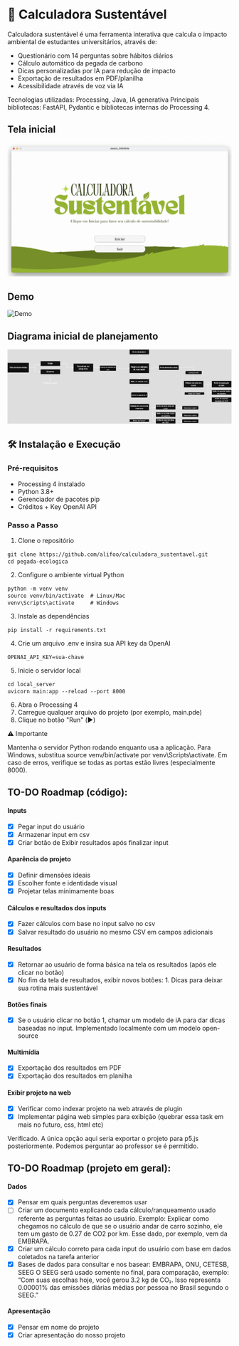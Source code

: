 # 🌱 Calculadora Sustentável

Calculadora sustentável é uma ferramenta interativa que calcula o impacto ambiental de estudantes universitários, através de:

- Questionário com 14 perguntas sobre hábitos diários
- Cálculo automático da pegada de carbono
- Dicas personalizadas por IA para redução de impacto
- Exportação de resultados em PDF/planilha
- Acessibilidade através de voz via IA

Tecnologias utilizadas: Processing, Java, IA generativa
Principais bibliotecas: FastAPI, Pydantic e bibliotecas internas do Processing 4.

## Tela inicial
![Tela inicial](inicial.png)

## Demo
![Demo](demo.gif)

## Diagrama inicial de planejamento
![Diagrama](diagram.png)

## 🛠 Instalação e Execução

### Pré-requisitos

- Processing 4 instalado
- Python 3.8+
- Gerenciador de pacotes pip
- Créditos + Key OpenAI API

### Passo a Passo
1. Clone o repositório

```
git clone https://github.com/alifoo/calculadora_sustentavel.git
cd pegada-ecologica
```

2. Configure o ambiente virtual Python

```
python -m venv venv
source venv/bin/activate  # Linux/Mac
venv\Scripts\activate     # Windows
```

3. Instale as dependências

```
pip install -r requirements.txt
```

4. Crie um arquivo .env e insira sua API key da OpenAI
```
OPENAI_API_KEY=sua-chave
```

5. Inicie o servidor local

```
cd local_server
uvicorn main:app --reload --port 8000
```

6. Abra o Processing 4
7. Carregue qualquer arquivo do projeto (por exemplo, main.pde)
8. Clique no botão "Run" (▶️)

⚠️ Importante

Mantenha o servidor Python rodando enquanto usa a aplicação.
Para Windows, substitua source venv/bin/activate por venv\Scripts\activate.
Em caso de erros, verifique se todas as portas estão livres (especialmente 8000).


## TO-DO Roadmap (código):

#### Inputs
- [x] Pegar input do usuário
- [x] Armazenar input em csv
- [x] Criar botão de Exibir resultados após finalizar input

#### Aparência do projeto
- [x] Definir dimensões ideais
- [x] Escolher fonte e identidade visual
- [x] Projetar telas minimamente boas

#### Cálculos e resultados dos inputs
- [x] Fazer cálculos com base no input salvo no csv
- [x] Salvar resultado do usuário no mesmo CSV em campos adicionais

#### Resultados
- [x] Retornar ao usuário de forma básica na tela os resultados (após ele clicar no botão)
- [x] No fim da tela de resultados, exibir novos botões:
        1. Dicas para deixar sua rotina mais sustentável

#### Botões finais
- [x] Se o usuário clicar no botão 1, chamar um modelo de iA para dar dicas baseadas no input. Implementado localmente com um modelo open-source

#### Multimídia
- [x] Exportação dos resultados em PDF
- [x] Exportação dos resultados em planilha

#### Exibir projeto na web
- [x] Verificar como indexar projeto na web através de plugin
- [x] Implementar página web simples para exibição (quebrar essa task em mais no futuro, css, html etc)

Verificado. A única opção aqui seria exportar o projeto para p5.js posteriormente. Podemos perguntar ao professor se é permitido.

## TO-DO Roadmap (projeto em geral):

#### Dados
- [x] Pensar em quais perguntas deveremos usar
- [ ] Criar um documento explicando cada cálculo/ranqueamento usado referente as perguntas feitas ao usuário.
    Exemplo: Explicar como chegamos no cálculo de que se o usuário andar de carro sozinho, ele tem um gasto de 0.27 de CO2 por km. Esse dado, por exemplo, vem da EMBRAPA.
- [x] Criar um cálculo correto para cada input do usuário com base em dados coletados na tarefa anterior
- [x] Bases de dados para consultar e nos basear: EMBRAPA, ONU, CETESB, SEEG
    O SEEG será usado somente no final, para comparação, exemplo: “Com suas escolhas hoje, você gerou 3.2 kg de CO₂. Isso representa 0.00001% das emissões diárias médias por pessoa no Brasil segundo o SEEG.”

#### Apresentação
- [x] Pensar em nome do projeto
- [x] Criar apresentação do nosso projeto
